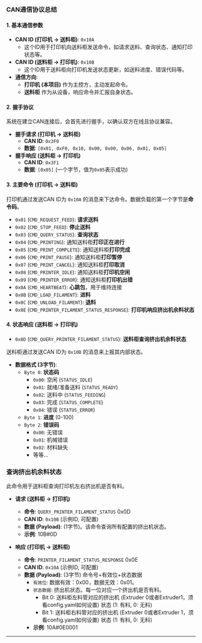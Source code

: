 ### CAN通信协议总结

#### 1. 基本通信参数

*   **CAN ID (打印机 -> 送料柜)**: `0x10A`
    *   这个ID用于打印机向送料柜发送命令，如请求送料、查询状态、通知打印状态等。
*   **CAN ID (送料柜 -> 打印机)**: `0x10B`
    *   这个ID用于送料柜向打印机发送状态更新，如送料进度、错误代码等。
*   **通信方向**:
    *   **打印机 (本项目)** 作为主控方，主动发起命令。
    *   **送料柜** 作为从设备，响应命令并汇报自身状态。

#### 2. 握手协议

系统在建立CAN连接后，会首先进行握手，以确认双方在线且协议兼容。

*   **握手请求 (打印机 -> 送料柜)**
    *   **CAN ID**: `0x3F0`
    *   **数据**: `[0x01, 0xF0, 0x10, 0x00, 0x00, 0x06, 0x01, 0x05]`
*   **握手响应 (送料柜 -> 打印机)**
    *   **CAN ID**: `0x3F1`
    *   **数据**: `[0x05]` (一个字节，值为`0x05`表示成功)

#### 3. 主要命令 (打印机 -> 送料柜)

打印机通过发送CAN ID为 `0x10A` 的消息来下达命令。数据负载的第一个字节是**命令码**。

*   `0x01` (`CMD_REQUEST_FEED`): **请求送料**
*   `0x02` (`CMD_STOP_FEED`): **停止送料**
*   `0x03` (`CMD_QUERY_STATUS`): **查询状态**
*   `0x04` (`CMD_PRINTING`): 通知送料柜**打印正在进行**
*   `0x05` (`CMD_PRINT_COMPLETE`): 通知送料柜**打印完成**
*   `0x06` (`CMD_PRINT_PAUSE`): 通知送料柜**打印暂停**
*   `0x07` (`CMD_PRINT_CANCEL`): 通知送料柜**打印取消**
*   `0x08` (`CMD_PRINTER_IDLE`): 通知送料柜**打印机空闲**
*   `0x09` (`CMD_PRINTER_ERROR`): 通知送料柜**打印机出错**
*   `0x0A` (`CMD_HEARTBEAT`): **心跳包**，用于维持连接
*   `0x0B` (`CMD_LOAD_FILAMENT`): **进料**
*   `0x0C` (`CMD_UNLOAD_FILAMENT`): **退料**
*   `0x0E` (`CMD_PRINTER_FILAMENT_STATUS_RESPONSE`): **打印机响应挤出机余料状态**

#### 4. 状态响应 (送料柜 -> 打印机)
*   `0x0D` (`CMD_QUERY_PRINTER_FILAMENT_STATUS`): **送料柜查询挤出机余料状态**

送料柜通过发送CAN ID为 `0x10B` 的消息来上报其内部状态。

*   **数据格式 (3字节)**:
    *   `Byte 0`: **状态码**
        *   `0x00`: 空闲 (`STATUS_IDLE`)
        *   `0x01`: 就绪/准备送料 (`STATUS_READY`)
        *   `0x02`: 送料中 (`STATUS_FEEDING`)
        *   `0x03`: 完成 (`STATUS_COMPLETE`)
        *   `0x04`: 错误 (`STATUS_ERROR`)
    *   `Byte 1`: **进度** (0-100)
    *   `Byte 2`: **错误码**
        *   `0x00`: 无错误
        *   `0x01`: 机械错误
        *   `0x02`: 材料缺失
        *   等等...

### 查询挤出机余料状态

此命令用于送料柜查询打印机左右挤出机是否有料。

*   **请求 (送料柜 -> 打印机)**
    *   **命令**: `QUERY_PRINTER_FILAMENT_STATUS` 0x0D
    *   **CAN ID**: `0x10B` (示例ID, 可配置)
    *   **数据 (Payload)**: (1字节)。该命令查询所有配置的挤出机状态。
    *   **示例**: 10B#0D

*   **响应 (打印机 -> 送料柜)**
    *   **命令**: `PRINTER_FILAMENT_STATUS_RESPONSE` 0x0E
    *   **CAN ID**: `0x10A` (示例ID, 可配置)
    *   **数据 (Payload)**: (3字节) 命令号+有效位+状态数据
        *   `有效位`: 数据有效：0x00，数据无效：0x01。   
        *   `状态数据`: 挤出机状态。每一位对应一个挤出机是否有料。
            *   Bit 0: 送料柜左料管对应的挤出机 (Extruder 0或者Extruder1，须看config.yaml如何设置) 状态 (1: 有料, 0: 无料)
            *   Bit 1: 送料柜右料管对应的挤出机 (Extruder 0或者Extruder 1，须看config.yaml如何设置) 状态 (1: 有料, 0: 无料)
        *   **示例**: 10A#0E0001
---